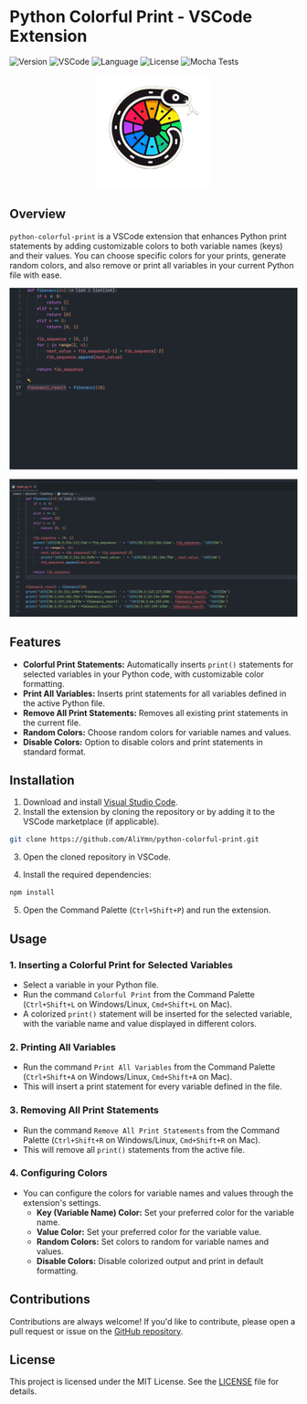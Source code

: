 
# Python Colorful Print - VSCode Extension

![Version](https://img.shields.io/badge/version-v2.2.3-blue)
![VSCode](https://img.shields.io/badge/VSCode-1.75.0+-brightgreen.svg)
![Language](https://img.shields.io/badge/language-JavaScript-yellow)
![License](https://img.shields.io/badge/license-MIT-green)
![Mocha Tests](https://img.shields.io/badge/tests-passing-brightgreen)

<p align="center">
  <img src="https://github.com/AliYmn/python-colorful-print/raw/main/images/logo.png" alt="FFB Logo" width="200" height="200">
</p>

## Overview

`python-colorful-print` is a VSCode extension that enhances Python print statements by adding customizable colors to both variable names (keys) and their values. You can choose specific colors for your prints, generate random colors, and also remove or print all variables in your current Python file with ease.

<p align="center">
  <img src="https://github.com/AliYmn/python-colorful-print/raw/main/images/pcp-demo.gif" alt="FFB Logo">
</p>

<p align="center">
  <img src="https://github.com/AliYmn/python-colorful-print/raw/main/images/remove-all.gif" alt="FFB Logo">
</p>


## Features

- **Colorful Print Statements:** Automatically inserts `print()` statements for selected variables in your Python code, with customizable color formatting.
- **Print All Variables:** Inserts print statements for all variables defined in the active Python file.
- **Remove All Print Statements:** Removes all existing print statements in the current file.
- **Random Colors:** Choose random colors for variable names and values.
- **Disable Colors:** Option to disable colors and print statements in standard format.

## Installation

1. Download and install [Visual Studio Code](https://code.visualstudio.com/).
2. Install the extension by cloning the repository or by adding it to the VSCode marketplace (if applicable).

```bash
git clone https://github.com/AliYmn/python-colorful-print.git
```

3. Open the cloned repository in VSCode.

4. Install the required dependencies:

```bash
npm install
```

5. Open the Command Palette (`Ctrl+Shift+P`) and run the extension.

## Usage

### 1. Inserting a Colorful Print for Selected Variables

- Select a variable in your Python file.
- Run the command `Colorful Print` from the Command Palette (`Ctrl+Shift+L` on Windows/Linux, `Cmd+Shift+L` on Mac).
- A colorized `print()` statement will be inserted for the selected variable, with the variable name and value displayed in different colors.

### 2. Printing All Variables

- Run the command `Print All Variables` from the Command Palette (`Ctrl+Shift+A` on Windows/Linux, `Cmd+Shift+A` on Mac).
- This will insert a print statement for every variable defined in the file.

### 3. Removing All Print Statements

- Run the command `Remove All Print Statements` from the Command Palette (`Ctrl+Shift+R` on Windows/Linux, `Cmd+Shift+R` on Mac).
- This will remove all `print()` statements from the active file.

### 4. Configuring Colors

- You can configure the colors for variable names and values through the extension's settings.
  - **Key (Variable Name) Color:** Set your preferred color for the variable name.
  - **Value Color:** Set your preferred color for the variable value.
  - **Random Colors:** Set colors to random for variable names and values.
  - **Disable Colors:** Disable colorized output and print in default formatting.

## Contributions

Contributions are always welcome! If you'd like to contribute, please open a pull request or issue on the [GitHub repository](https://github.com/AliYmn/python-colorful-print).

## License

This project is licensed under the MIT License. See the [LICENSE](./LICENSE) file for details.
